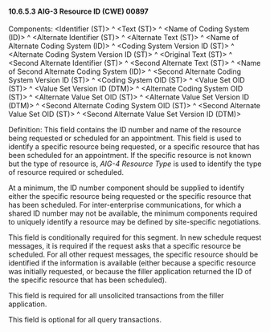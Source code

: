 #### 10.6.5.3 AIG-3 Resource ID (CWE) 00897

Components: &lt;Identifier (ST)> ^ &lt;Text (ST)> ^ &lt;Name of Coding System (ID)> ^ &lt;Alternate Identifier (ST)> ^ &lt;Alternate Text (ST)> ^ &lt;Name of Alternate Coding System (ID)> ^ &lt;Coding System Version ID (ST)> ^ &lt;Alternate Coding System Version ID (ST)> ^ &lt;Original Text (ST)> ^ &lt;Second Alternate Identifier (ST)> ^ &lt;Second Alternate Text (ST)> ^ &lt;Name of Second Alternate Coding System (ID)> ^ &lt;Second Alternate Coding System Version ID (ST)> ^ &lt;Coding System OID (ST)> ^ &lt;Value Set OID (ST)> ^ &lt;Value Set Version ID (DTM)> ^ &lt;Alternate Coding System OID (ST)> ^ &lt;Alternate Value Set OID (ST)> ^ &lt;Alternate Value Set Version ID (DTM)> ^ &lt;Second Alternate Coding System OID (ST)> ^ &lt;Second Alternate Value Set OID (ST)> ^ &lt;Second Alternate Value Set Version ID (DTM)>

Definition: This field contains the ID number and name of the resource being requested or scheduled for an appointment. This field is used to identify a specific resource being requested, or a specific resource that has been scheduled for an appointment. If the specific resource is not known but the type of resource is, _AIG-4 Resource Type_ is used to identify the type of resource required or scheduled.

At a minimum, the ID number component should be supplied to identify either the specific resource being requested or the specific resource that has been scheduled. For inter-enterprise communications, for which a shared ID number may not be available, the minimum components required to uniquely identify a resource may be defined by site-specific negotiations.

This field is conditionally required for this segment. In new schedule request messages, it is required if the request asks that a specific resource be scheduled. For all other request messages, the specific resource should be identified if the information is available (either because a specific resource was initially requested, or because the filler application returned the ID of the specific resource that has been scheduled).

This field is required for all unsolicited transactions from the filler application.

This field is optional for all query transactions.
